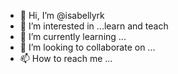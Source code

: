 - 👋 Hi, I’m @isabellyrk
- 👀 I’m interested in ...learn and teach
- 🌱 I’m currently learning ...
- 💞️ I’m looking to collaborate on ...
- 📫 How to reach me ...

<!---
isabellyrk/isabellyrk is a ✨ special ✨ repository because its `README.md` (this file) appears on your GitHub profile.
You can click the Preview link to take a look at your changes.
--->
